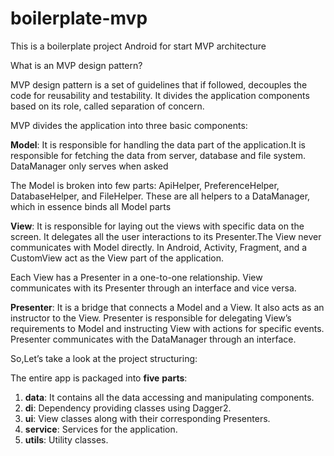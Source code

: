 # boilerplate-mvp
This is a boilerplate project Android for start MVP architecture

What is an MVP design pattern?

MVP design pattern is a set of guidelines that if followed, decouples the code for reusability and testability.
It divides the application components based on its role, called separation of concern.

MVP divides the application into three basic components:

**Model**: It is responsible for handling the data part of the application.It is responsible for fetching the data from server,
database and file system.
DataManager only serves when asked

The Model is broken into few parts: ApiHelper, PreferenceHelper, DatabaseHelper, and FileHelper. 
These are all helpers to a DataManager, which in essence binds all Model parts

**View**: It is responsible for laying out the views with specific data on the screen.
It delegates all the user interactions to its Presenter.The View never communicates with Model directly. In Android,
Activity, Fragment, and a CustomView act as the View part of the application.

Each View has a Presenter in a one-to-one relationship. View communicates with its Presenter through an interface and vice versa.

**Presenter**: It is a bridge that connects a Model and a View. It also acts as an instructor to the View.
Presenter is responsible for delegating View’s requirements to Model and instructing View with actions for specific events.
Presenter communicates with the DataManager through an interface.

So,Let’s take a look at the project structuring:

   The entire app is packaged into **five** **parts**:
   
1. **data**: It contains all the data accessing and manipulating components.
2. **di**: Dependency providing classes using Dagger2.
3. **ui**: View classes along with their corresponding Presenters.
4. **service**: Services for the application.
5. **utils**: Utility classes.





